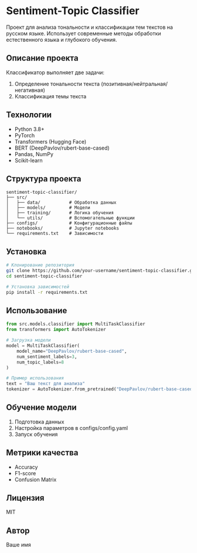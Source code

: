 # Sentiment-Topic Classifier

Проект для анализа тональности и классификации тем текстов на русском языке. Использует современные методы обработки естественного языка и глубокого обучения.

## Описание проекта

Классификатор выполняет две задачи:
1. Определение тональности текста (позитивная/нейтральная/негативная)
2. Классификация темы текста

## Технологии

- Python 3.8+
- PyTorch
- Transformers (Hugging Face)
- BERT (DeepPavlov/rubert-base-cased)
- Pandas, NumPy
- Scikit-learn

## Структура проекта

```
sentiment-topic-classifier/
├── src/
│   ├── data/           # Обработка данных
│   ├── models/         # Модели
│   ├── training/       # Логика обучения
│   └── utils/          # Вспомогательные функции
├── configs/            # Конфигурационные файлы
├── notebooks/          # Jupyter notebooks
└── requirements.txt    # Зависимости
```

## Установка

```bash
# Клонирование репозитория
git clone https://github.com/your-username/sentiment-topic-classifier.git
cd sentiment-topic-classifier

# Установка зависимостей
pip install -r requirements.txt
```

## Использование

```python
from src.models.classifier import MultiTaskClassifier
from transformers import AutoTokenizer

# Загрузка модели
model = MultiTaskClassifier(
    model_name="DeepPavlov/rubert-base-cased",
    num_sentiment_labels=3,
    num_topic_labels=8
)

# Пример использования
text = "Ваш текст для анализа"
tokenizer = AutoTokenizer.from_pretrained("DeepPavlov/rubert-base-cased")
```

## Обучение модели

1. Подготовка данных
2. Настройка параметров в configs/config.yaml
3. Запуск обучения

## Метрики качества

- Accuracy
- F1-score
- Confusion Matrix

## Лицензия

MIT

## Автор

Ваше имя
